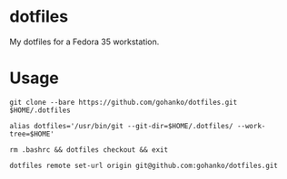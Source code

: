 # dotfiles
My dotfiles for a Fedora 35 workstation.

# Usage

`git clone --bare https://github.com/gohanko/dotfiles.git $HOME/.dotfiles`

`alias dotfiles='/usr/bin/git --git-dir=$HOME/.dotfiles/ --work-tree=$HOME'`

`rm .bashrc && dotfiles checkout && exit`

`dotfiles remote set-url origin git@github.com:gohanko/dotfiles.git`
